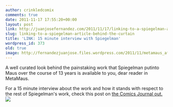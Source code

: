 ```yaml
---
author: crinkledcomix
comments: true
date: 2011-11-17 17:55:20+00:00
layout: post
link: http://juanjosefernandez.com/2011/11/17/linking-to-a-spiegelman-article-behind-the-curtain/
slug: linking-to-a-spiegelman-article-behind-the-curtain
title: 'LINK: 15 minute interview with Spiegelman'
wordpress_id: 373
old: true
image: http://fernandezjuanjose.files.wordpress.com/2011/11/metamaus_af.jpg
---
```


A well curated look behind the painstaking work that Spiegelman putinto Maus over the course of 13 years is available to you, dear reader in MetaMaus.

For a 15 minute interview about the work and how it stands with respect to the rest of Spiegelman's work, check this post on [the Comics Journal out.](http://www.tcj.com/an-art-spiegelman-interview/)[![](http://fernandezjuanjose.files.wordpress.com/2011/11/metamaus_af.jpg)](http://fernandezjuanjose.files.wordpress.com/2011/11/metamaus_af.jpg)
